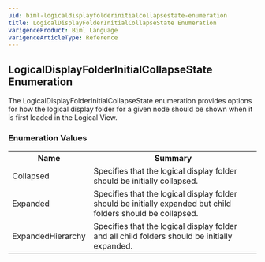 ```yaml
---
uid: biml-logicaldisplayfolderinitialcollapsestate-enumeration
title: LogicalDisplayFolderInitialCollapseState Enumeration
varigenceProduct: Biml Language
varigenceArticleType: Reference
---
```


## LogicalDisplayFolderInitialCollapseState Enumeration<div class="LanguageSummary"><div class ="SummaryItem">The LogicalDisplayFolderInitialCollapseState enumeration provides options for how the logical display folder for a given node should be shown when it is first loaded in the Logical View.</div></div><div class="EnumValueGroup">### Enumeration Values<table id="EnumValue" class="MemberList"><tbody><tr><th class="MemberNameColumnHeader">Name</th><th class="MemberSummaryColumnHeader">Summary</th></tr><tr class="cd0"><td class="MemberName">Collapsed</td><td class="MemberSummary"><div class ="SummaryItem">Specifies that the logical display folder should be initially collapsed.</div></td></tr><tr class="cd1"><td class="MemberName">Expanded</td><td class="MemberSummary"><div class ="SummaryItem">Specifies that the logical display folder should be initially expanded but child folders should be collapsed.</div></td></tr><tr class="cd0"><td class="MemberName">ExpandedHierarchy</td><td class="MemberSummary"><div class ="SummaryItem">Specifies that the logical display folder and all child folders should be initially expanded.</div></td></tr></tbody></table></div>
